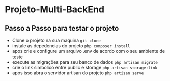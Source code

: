 # Projeto-Multi-BackEnd
## Passo a Passo para testar o projeto
- Clone o projeto na sua maquina `git clone`
- instale as depedencias do projeto `php composer install`
- apos crie e configure um arquivo .env de acordo com o seu ambiente de teste
- execute as migrações para seu banco de dados `php artisan migrate`
- crie o link simbolico entre public e storage `php artisan storage:link`
- apos isso abra o servidor artisan do projeto `php artisan serve`
